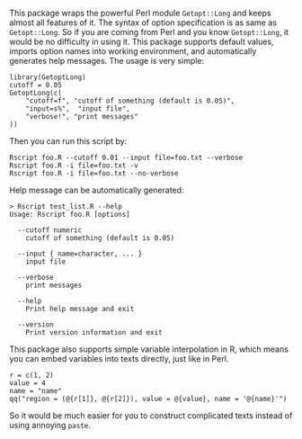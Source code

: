 This package wraps the powerful Perl module `Getopt::Long` and keeps almost all
features of it. The syntax of option specification is as same as `Getopt::Long`.
So if you are coming from Perl and you know `Getopt::Long`, it would be no
difficulty in using it. This package supports default values, imports option
names into working environment, and automatically generates help messages.
The usage is very simple:

    library(GetoptLong)
    cutoff = 0.05
    GetoptLong(c(
        "cutoff=f", "cutoff of something (default is 0.05)",
        "input=s%",  "input file",
        "verbose!", "print messages"
    ))
    
Then you can run this script by:

    Rscript foo.R --cutoff 0.01 --input file=foo.txt --verbose
    Rscript foo.R -i file=foo.txt -v
    Rscript foo.R -i file=foo.txt --no-verbose

Help message can be automatically generated:

    > Rscript test_list.R --help
    Usage: Rscript foo.R [options]
    
      --cutoff numeric
        cutoff of something (default is 0.05)
    
      --input { name=character, ... }
        input file
    
      --verbose
        print messages
    
      --help
        Print help message and exit

      --version
        Print version information and exit

This package also supports simple variable interpolation in R, which means you
can embed variables into texts directly, just like in Perl.

    r = c(1, 2)
    value = 4
    name = "name"
    qq("region = (@{r[1]}, @{r[2]}), value = @{value}, name = '@{name}'")
    
So it would be much easier for you to construct complicated texts instead of
using annoying `paste`.
